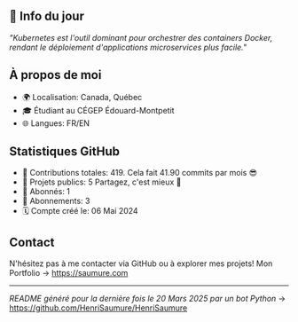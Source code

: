 

## 💭 Info du jour
*"Kubernetes est l'outil dominant pour orchestrer des containers Docker, rendant le déploiement d'applications microservices plus facile."*

## À propos de moi
- 🌍 Localisation: Canada, Québec
- 🎓 Étudiant au CÉGEP Édouard-Montpetit
- 🌐 Langues: FR/EN

## Statistiques GitHub
- 🧮 Contributions totales: 419.
Cela fait 41.90 commits par mois 😎
- 📂 Projets publics: 5
Partagez, c'est mieux 🤝
- 👥 Abonnés: 1 
- 👀 Abonnements: 3
- 🗓️ Compte créé le: 06 Mai 2024

## Contact
N'hésitez pas à me contacter via GitHub ou à explorer mes projets!
Mon Portfolio -> https://saumure.com

---

*README généré pour la dernière fois le 20 Mars 2025 par un bot Python* -> https://github.com/HenriSaumure/HenriSaumure
